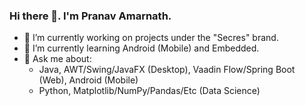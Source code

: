 ### Hi there 👋. I'm Pranav Amarnath.

- 🔭 I’m currently working on projects under the "Secres" brand.
- 🌱 I’m currently learning Android (Mobile) and Embedded.
- 💬 Ask me about:
    - Java, AWT/Swing/JavaFX (Desktop), Vaadin Flow/Spring Boot (Web), Android (Mobile)
    - Python, Matplotlib/NumPy/Pandas/Etc (Data Science)

<!--
[![Pranav's GitHub stats](https://github-readme-stats.vercel.app/api?username=PranavAmarnath&show_icons=true&count_private=true&bg_color=20,FFA500,FF7F50,FF6347)](https://github.com/anuraghazra/github-readme-stats)
[![Pranav's GitHub stats](https://github-readme-stats.vercel.app/api/top-langs/?username=PranavAmarnath&langs_count=3&bg_color=20,FFA500,FF7F50,FF6347)](https://github.com/anuraghazra/github-readme-stats)

**PranavAmarnath/PranavAmarnath** is a ✨ _special_ ✨ repository because its `README.md` (this file) appears on your GitHub profile.

Here are some ideas to get you started:

- 🔭 I’m currently working on different small projects under the "Secres" brand.
- 🌱 I’m currently learning Android (Mobile)
- 💬 Ask me about Java, AWT/Swing/JavaFX (Desktop), Vaadin Flow/Spring Boot (Web), Python, Matplotlib/NumPy/Pandas (Data Science)
- 😄 Pronouns: he/him/his
- ⚡ Fun fact: I have no idea when/where I came up with the "Secres" brand, but I've used it ever since. It is not an acronym.

-->
